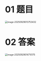 # 01 题目

<img src="https://cvp.oss-cn-shanghai.aliyuncs.com/202509290137477.png" alt="image-20250929013753432" style="zoom:50%;" />



# 02 答案

<img src="https://cvp.oss-cn-shanghai.aliyuncs.com/202509290147235.png" alt="image-20250929014710175" style="zoom:50%;" />